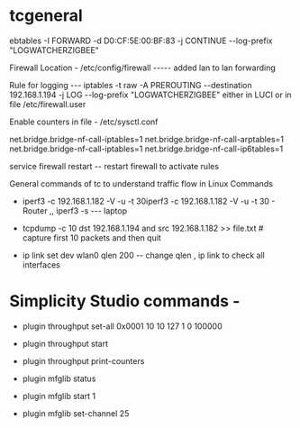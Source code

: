 # tcgeneral

ebtables -I FORWARD -d D0:CF:5E:00:BF:83 -j CONTINUE --log-prefix "LOGWATCHERZIGBEE"

Firewall Location - /etc/config/firewall    ----- added lan to lan forwarding 

Rule for logging --- iptables -t raw -A PREROUTING --destination 192.168.1.194 -j LOG --log-prefix "LOGWATCHERZIGBEE"  either in LUCI or in file /etc/firewall.user

Enable counters in file - /etc/sysctl.conf

net.bridge.bridge-nf-call-iptables=1
net.bridge.bridge-nf-call-arptables=1
net.bridge.bridge-nf-call-iptables=1
net.bridge.bridge-nf-call-ip6tables=1


service firewall restart   -- restart firewall to activate rules


General commands of tc to understand traffic flow in Linux
Commands

* iperf3 -c 192.168.1.182 -V -u -t 30iperf3 -c 192.168.1.182 -V -u -t 30 - Router ,, iperf3 -s --- laptop

* tcpdump -c 10 dst 192.168.1.194 and src 192.168.1.182 >> file.txt   # capture first 10 packets and then quit

* ip link set dev wlan0 qlen 200    -- change qlen   , ip link to check all interfaces  
# Simplicity Studio commands - 

- plugin throughput set-all 0x0001 10 10 127 1 0 100000
* plugin throughput start
* plugin throughput print-counters

* plugin mfglib status
* plugin mfglib start 1
* plugin mfglib set-channel 25


